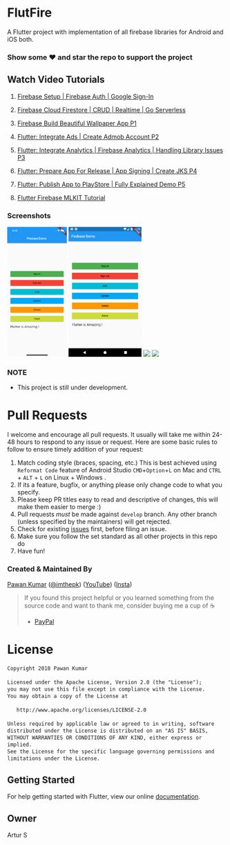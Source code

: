 # FlutFire

A Flutter project with implementation of all firebase libraries for Android and iOS both.

### Show some :heart: and star the repo to support the project

## Watch Video Tutorials

1.  [Firebase Setup | Firebase Auth | Google Sign-In](https://youtu.be/8M-Fa239Hy4)

1.  [Firebase Cloud Firestore | CRUD | Realtime | Go Serverless](https://youtu.be/HzKdJekhXoc)

1.  [Firebase Build Beautiful Wallpaper App P1](https://youtu.be/SrGP1BdkYpk)

1.  [Flutter: Integrate Ads | Create Admob Account P2](https://youtu.be/qDa8nlLkMF8)

1.  [Flutter: Integrate Analytics | Firebase Analytics | Handling Library Issues P3](https://youtu.be/SXuB9oa3t9A)

1.  [Flutter: Prepare App For Release | App Signing | Create JKS P4](https://youtu.be/nGvPNG-f1-o)

1.  [Flutter: Publish App to PlayStore | Fully Explained Demo P5](https://youtu.be/qpruGmff5Fw)

1.  [Flutter Firebase MLKIT Tutorial](https://youtu.be/vT6gNFE0GBw)

### Screenshots

<img src="ss1.png" height="300em" /> <img src="ss2.png" height="300em" />
<img src="https://thumbs.gfycat.com/GoldenCaringBurro-size_restricted.gif" height="300em" />
<img src="https://thumbs.gfycat.com/BadPrestigiousChrysalis-size_restricted.gif" height="300em" />

### NOTE

- This project is still under development.

# Pull Requests

I welcome and encourage all pull requests. It usually will take me within 24-48 hours to respond to any issue or request. Here are some basic rules to follow to ensure timely addition of your request:

1.  Match coding style (braces, spacing, etc.) This is best achieved using `Reformat Code` feature of Android Studio `CMD`+`Option`+`L` on Mac and `CTRL` + `ALT` + `L` on Linux + Windows .
2.  If its a feature, bugfix, or anything please only change code to what you specify.
3.  Please keep PR titles easy to read and descriptive of changes, this will make them easier to merge :)
4.  Pull requests _must_ be made against `develop` branch. Any other branch (unless specified by the maintainers) will get rejected.
5.  Check for existing [issues](https://github.com/iampawan/FlutterWithFirebase/issues) first, before filing an issue.
6.  Make sure you follow the set standard as all other projects in this repo do
7.  Have fun!

### Created & Maintained By

[Pawan Kumar](https://github.com/iampawan) ([@imthepk](https://www.twitter.com/imthepk)) ([YouTube](https://www.youtube.com/c/MTechViral))
([Insta](https://www.instagram.com/codepur_ka_superhero))

> If you found this project helpful or you learned something from the source code and want to thank me, consider buying me a cup of :coffee:
>
> - [PayPal](https://www.paypal.me/imthepk/)

# License

    Copyright 2018 Pawan Kumar

    Licensed under the Apache License, Version 2.0 (the "License");
    you may not use this file except in compliance with the License.
    You may obtain a copy of the License at

       http://www.apache.org/licenses/LICENSE-2.0

    Unless required by applicable law or agreed to in writing, software
    distributed under the License is distributed on an "AS IS" BASIS,
    WITHOUT WARRANTIES OR CONDITIONS OF ANY KIND, either express or implied.
    See the License for the specific language governing permissions and
    limitations under the License.

## Getting Started

For help getting started with Flutter, view our online
[documentation](https://flutter.io/).


## Owner
Artur S


